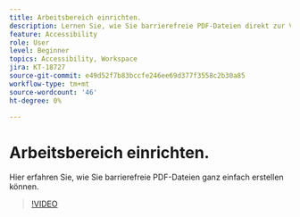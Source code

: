 ```yaml
---
title: Arbeitsbereich einrichten.
description: Lernen Sie, wie Sie barrierefreie PDF-Dateien direkt zur Verfügung stellen können.
feature: Accessibility
role: User
level: Beginner
topics: Accessibility, Workspace
jira: KT-18727
source-git-commit: e49d52f7b83bccfe246ee69d377f3558c2b30a85
workflow-type: tm+mt
source-wordcount: '46'
ht-degree: 0%

---
```


# Arbeitsbereich einrichten.

Hier erfahren Sie, wie Sie barrierefreie PDF-Dateien ganz einfach erstellen können.

>[!VIDEO](https://video.tv.adobe.com/v/3471625?quality=12&learn=on&hidetitle=true&captions=ger)